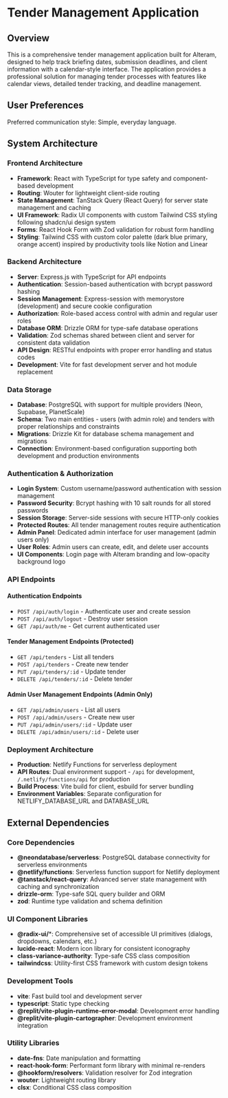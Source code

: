 # Tender Management Application

## Overview

This is a comprehensive tender management application built for Alteram, designed to help track briefing dates, submission deadlines, and client information with a calendar-style interface. The application provides a professional solution for managing tender processes with features like calendar views, detailed tender tracking, and deadline management.

## User Preferences

Preferred communication style: Simple, everyday language.

## System Architecture

### Frontend Architecture
- **Framework**: React with TypeScript for type safety and component-based development
- **Routing**: Wouter for lightweight client-side routing
- **State Management**: TanStack Query (React Query) for server state management and caching
- **UI Framework**: Radix UI components with custom Tailwind CSS styling following shadcn/ui design system
- **Forms**: React Hook Form with Zod validation for robust form handling
- **Styling**: Tailwind CSS with custom color palette (dark blue primary, orange accent) inspired by productivity tools like Notion and Linear

### Backend Architecture
- **Server**: Express.js with TypeScript for API endpoints
- **Authentication**: Session-based authentication with bcrypt password hashing
- **Session Management**: Express-session with memorystore (development) and secure cookie configuration
- **Authorization**: Role-based access control with admin and regular user roles
- **Database ORM**: Drizzle ORM for type-safe database operations
- **Validation**: Zod schemas shared between client and server for consistent data validation
- **API Design**: RESTful endpoints with proper error handling and status codes
- **Development**: Vite for fast development server and hot module replacement

### Data Storage
- **Database**: PostgreSQL with support for multiple providers (Neon, Supabase, PlanetScale)
- **Schema**: Two main entities - users (with admin role) and tenders with proper relationships and constraints
- **Migrations**: Drizzle Kit for database schema management and migrations
- **Connection**: Environment-based configuration supporting both development and production environments

### Authentication & Authorization
- **Login System**: Custom username/password authentication with session management
- **Password Security**: Bcrypt hashing with 10 salt rounds for all stored passwords
- **Session Storage**: Server-side sessions with secure HTTP-only cookies
- **Protected Routes**: All tender management routes require authentication
- **Admin Panel**: Dedicated admin interface for user management (admin users only)
- **User Roles**: Admin users can create, edit, and delete user accounts
- **UI Components**: Login page with Alteram branding and low-opacity background logo

### API Endpoints

#### Authentication Endpoints
- `POST /api/auth/login` - Authenticate user and create session
- `POST /api/auth/logout` - Destroy user session
- `GET /api/auth/me` - Get current authenticated user

#### Tender Management Endpoints (Protected)
- `GET /api/tenders` - List all tenders
- `POST /api/tenders` - Create new tender
- `PUT /api/tenders/:id` - Update tender
- `DELETE /api/tenders/:id` - Delete tender

#### Admin User Management Endpoints (Admin Only)
- `GET /api/admin/users` - List all users
- `POST /api/admin/users` - Create new user
- `PUT /api/admin/users/:id` - Update user
- `DELETE /api/admin/users/:id` - Delete user

### Deployment Architecture
- **Production**: Netlify Functions for serverless deployment
- **API Routes**: Dual environment support - `/api` for development, `/.netlify/functions/api` for production
- **Build Process**: Vite build for client, esbuild for server bundling
- **Environment Variables**: Separate configuration for NETLIFY_DATABASE_URL and DATABASE_URL

## External Dependencies

### Core Dependencies
- **@neondatabase/serverless**: PostgreSQL database connectivity for serverless environments
- **@netlify/functions**: Serverless function support for Netlify deployment
- **@tanstack/react-query**: Advanced server state management with caching and synchronization
- **drizzle-orm**: Type-safe SQL query builder and ORM
- **zod**: Runtime type validation and schema definition

### UI Component Libraries
- **@radix-ui/***: Comprehensive set of accessible UI primitives (dialogs, dropdowns, calendars, etc.)
- **lucide-react**: Modern icon library for consistent iconography
- **class-variance-authority**: Type-safe CSS class composition
- **tailwindcss**: Utility-first CSS framework with custom design tokens

### Development Tools
- **vite**: Fast build tool and development server
- **typescript**: Static type checking
- **@replit/vite-plugin-runtime-error-modal**: Development error handling
- **@replit/vite-plugin-cartographer**: Development environment integration

### Utility Libraries
- **date-fns**: Date manipulation and formatting
- **react-hook-form**: Performant form library with minimal re-renders
- **@hookform/resolvers**: Validation resolver for Zod integration
- **wouter**: Lightweight routing library
- **clsx**: Conditional CSS class composition